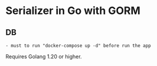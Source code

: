 # Serializer in Go with GORM

## DB
    - must to run "docker-compose up -d" before run the app

Requires Golang 1.20 or higher.
